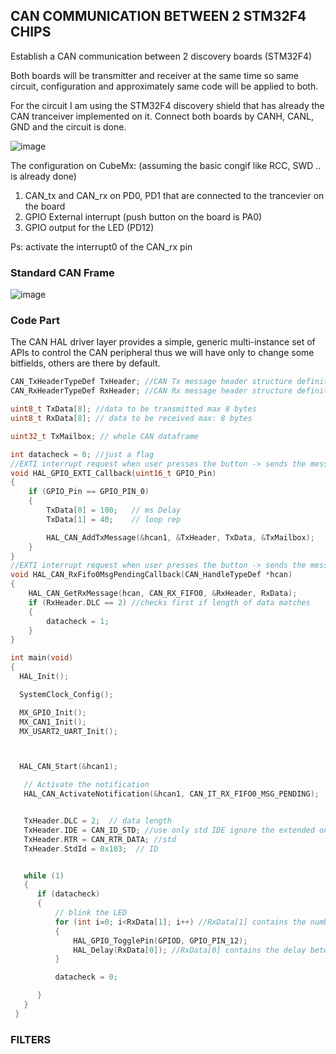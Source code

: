 ## CAN COMMUNICATION BETWEEN 2 STM32F4 CHIPS

Establish a CAN communication between 2 discovery boards (STM32F4) 

Both boards will be transmitter and receiver at the same time so same circuit, configuration and approximately same code will be applied to both.

For the circuit I am using the STM32F4 discovery shield that has already the CAN tranceiver implemented on it.
Connect both boards by CANH, CANL, GND and the circuit is done.

![image](https://user-images.githubusercontent.com/62667666/161021021-5ea8f341-3108-4872-90d3-bb9954cf804d.png)

The configuration on CubeMx: 
(assuming the basic congif like RCC, SWD .. is already done)
1. CAN_tx and CAN_rx on PD0, PD1 that are connected to the trancevier on the board
2. GPIO External interrupt (push button on the board is PA0)
3. GPIO output for the LED (PD12)
  
Ps: activate the interrupt0 of the CAN_rx pin

### Standard CAN Frame

![image](https://user-images.githubusercontent.com/62667666/161023649-1d04a21a-e36d-40f1-9159-9d4bc02ee92c.png)


### Code Part

The CAN HAL driver layer provides a simple, generic multi-instance set of APIs to control the CAN peripheral
thus we will have only to change some bitfields, others are there by default.

```C
CAN_TxHeaderTypeDef TxHeader; //CAN Tx message header structure definition
CAN_RxHeaderTypeDef RxHeader; //CAN Rx message header structure definition

uint8_t TxData[8]; //data to be transmitted max 8 bytes
uint8_t RxData[8]; // data to be received max: 8 bytes

uint32_t TxMailbox; // whole CAN dataframe

int datacheck = 0; //just a flag
//EXTI interrupt request when user presses the button -> sends the message via CAN
void HAL_GPIO_EXTI_Callback(uint16_t GPIO_Pin)
{
	if (GPIO_Pin == GPIO_PIN_0)
	{
		TxData[0] = 100;   // ms Delay
		TxData[1] = 40;    // loop rep

		HAL_CAN_AddTxMessage(&hcan1, &TxHeader, TxData, &TxMailbox);
	}
}
//EXTI interrupt request when user presses the button -> sends the message via CAN
void HAL_CAN_RxFifo0MsgPendingCallback(CAN_HandleTypeDef *hcan)
{
	HAL_CAN_GetRxMessage(hcan, CAN_RX_FIFO0, &RxHeader, RxData);
	if (RxHeader.DLC == 2) //checks first if length of data matches
	{
		datacheck = 1;
	}
}

int main(void)
{
  HAL_Init();

  SystemClock_Config();

  MX_GPIO_Init();
  MX_CAN1_Init();
  MX_USART2_UART_Init();



  HAL_CAN_Start(&hcan1);

   // Activate the notification
   HAL_CAN_ActivateNotification(&hcan1, CAN_IT_RX_FIFO0_MSG_PENDING);


   TxHeader.DLC = 2;  // data length
   TxHeader.IDE = CAN_ID_STD; //use only std IDE ignore the extended one
   TxHeader.RTR = CAN_RTR_DATA; //std
   TxHeader.StdId = 0x103;  // ID


   while (1)
   {
 	  if (datacheck)
 	  {
 		  // blink the LED
 		  for (int i=0; i<RxData[1]; i++) //RxData[1] contains the number of blinks
 		  {
 			  HAL_GPIO_TogglePin(GPIOD, GPIO_PIN_12);
 			  HAL_Delay(RxData[0]); //RxData[0] contains the delay between two blinks
 		  }

 		  datacheck = 0;

 	  }
   }
 }
```

### FILTERS
